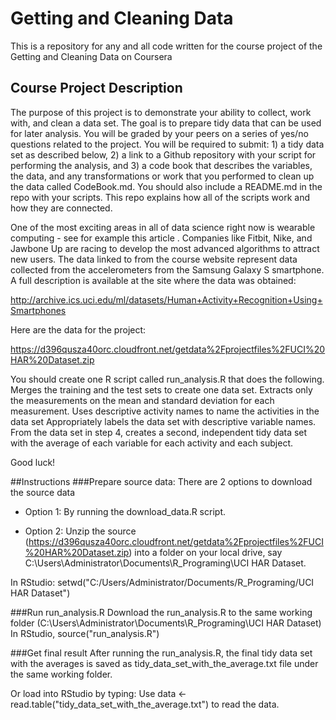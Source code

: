 Getting and Cleaning Data
=========================

This is a repository for any and all code written for the course project of the Getting and Cleaning Data on Coursera

## Course Project Description
The purpose of this project is to demonstrate your ability to collect, work with, and clean a data set. The goal is to prepare tidy data that can be used for later analysis. You will be graded by your peers on a series of yes/no questions related to the project. You will be required to submit: 1) a tidy data set as described below, 2) a link to a Github repository with your script for performing the analysis, and 3) a code book that describes the variables, the data, and any transformations or work that you performed to clean up the data called CodeBook.md. You should also include a README.md in the repo with your scripts. This repo explains how all of the scripts work and how they are connected.  

One of the most exciting areas in all of data science right now is wearable computing - see for example this article . Companies like Fitbit, Nike, and Jawbone Up are racing to develop the most advanced algorithms to attract new users. The data linked to from the course website represent data collected from the accelerometers from the Samsung Galaxy S smartphone. A full description is available at the site where the data was obtained: 

http://archive.ics.uci.edu/ml/datasets/Human+Activity+Recognition+Using+Smartphones 

Here are the data for the project: 

https://d396qusza40orc.cloudfront.net/getdata%2Fprojectfiles%2FUCI%20HAR%20Dataset.zip 

 You should create one R script called run_analysis.R that does the following. 
Merges the training and the test sets to create one data set.
Extracts only the measurements on the mean and standard deviation for each measurement. 
Uses descriptive activity names to name the activities in the data set
Appropriately labels the data set with descriptive variable names. 
From the data set in step 4, creates a second, independent tidy data set with the average of each variable for each activity and each subject.

Good luck!

##Instructions
###Prepare source data:
There are 2 options to download the source data

* Option 1: By running the download_data.R script.

* Option 2: Unzip the source (https://d396qusza40orc.cloudfront.net/getdata%2Fprojectfiles%2FUCI%20HAR%20Dataset.zip) into a folder on your local drive, say C:\Users\Administrator\Documents\R_Programing\UCI HAR Dataset\. 

In RStudio: setwd("C:/Users/Administrator/Documents/R_Programing/UCI HAR Dataset")


###Run run_analysis.R
Download the run_analysis.R to the same working folder (C:\Users\Administrator\Documents\R_Programing\UCI HAR Dataset\)
In RStudio, source("run_analysis.R")

###Get final result
After running the run_analysis.R, the final tidy data set with the averages is saved as tidy_data_set_with_the_average.txt file under the same working folder.

Or load into RStudio by typing: Use data <- read.table("tidy_data_set_with_the_average.txt") to read the data. 
